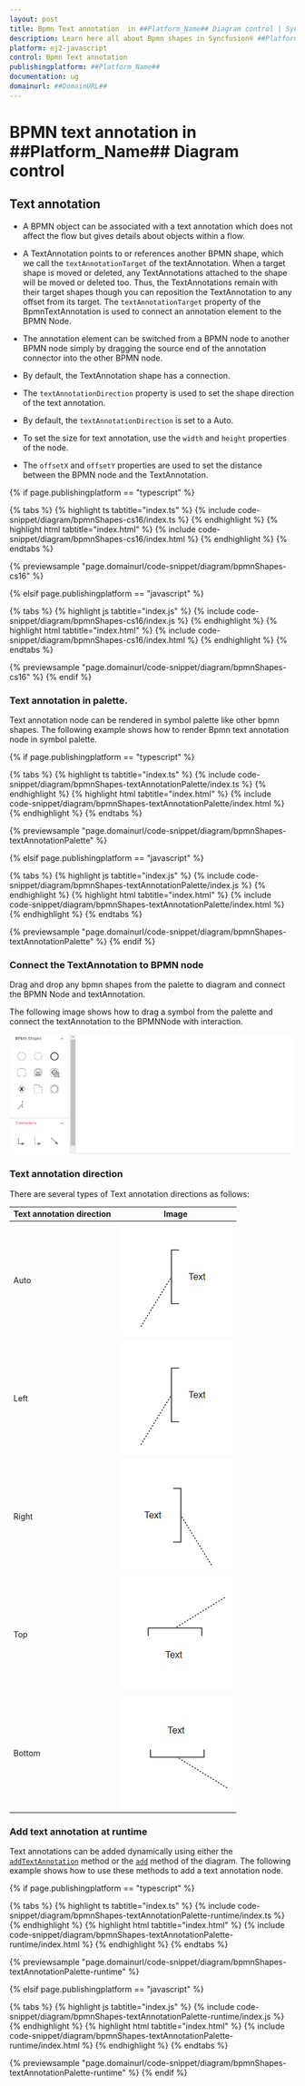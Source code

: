 ```yaml
---
layout: post
title: Bpmn Text annotation  in ##Platform_Name## Diagram control | Syncfusion®
description: Learn here all about Bpmn shapes in Syncfusion® ##Platform_Name## Diagram control of Syncfusion Essential® JS 2 and more.
platform: ej2-javascript
control: Bpmn Text annotation 
publishingplatform: ##Platform_Name##
documentation: ug
domainurl: ##DomainURL##
---
```


# BPMN text annotation in ##Platform_Name## Diagram control

## Text annotation

* A BPMN object can be associated with a text annotation which does not affect the flow but gives details about objects within a flow.

* A TextAnnotation points to or references another BPMN shape, which we call the `textAnnotationTarget` of the textAnnotation. When a target shape is moved or deleted, any TextAnnotations attached to the shape will be moved or deleted too. Thus, the TextAnnotations remain with their target shapes though you can reposition the TextAnnotation to any offset from its target. The `textAnnotationTarget` property of the BpmnTextAnnotation is used to connect an annotation element to the BPMN Node.

* The annotation element can be switched from a BPMN node to another BPMN node simply by dragging the source end of the annotation connector into the other BPMN node.

* By default, the TextAnnotation shape has a connection.

* The `textAnnotationDirection` property is used to set the shape direction of the text annotation.

* By default, the `textAnnotationDirection` is set to a Auto.

* To set the size for text annotation, use the `width` and `height` properties of the node.

* The `offsetX` and `offsetY` properties are used to set the distance between the BPMN node and the TextAnnotation.

{% if page.publishingplatform == "typescript" %}

 {% tabs %}
{% highlight ts tabtitle="index.ts" %}
{% include code-snippet/diagram/bpmnShapes-cs16/index.ts %}
{% endhighlight %}
{% highlight html tabtitle="index.html" %}
{% include code-snippet/diagram/bpmnShapes-cs16/index.html %}
{% endhighlight %}
{% endtabs %}
        
{% previewsample "page.domainurl/code-snippet/diagram/bpmnShapes-cs16" %}

{% elsif page.publishingplatform == "javascript" %}

{% tabs %}
{% highlight js tabtitle="index.js" %}
{% include code-snippet/diagram/bpmnShapes-cs16/index.js %}
{% endhighlight %}
{% highlight html tabtitle="index.html" %}
{% include code-snippet/diagram/bpmnShapes-cs16/index.html %}
{% endhighlight %}
{% endtabs %}

{% previewsample "page.domainurl/code-snippet/diagram/bpmnShapes-cs16" %}
{% endif %}

### Text annotation in palette.

Text annotation node can be rendered in symbol palette like other bpmn shapes. The following example shows how to render Bpmn text annotation node in symbol palette.

{% if page.publishingplatform == "typescript" %}

 {% tabs %}
{% highlight ts tabtitle="index.ts" %}
{% include code-snippet/diagram/bpmnShapes-textAnnotationPalette/index.ts %}
{% endhighlight %}
{% highlight html tabtitle="index.html" %}
{% include code-snippet/diagram/bpmnShapes-textAnnotationPalette/index.html %}
{% endhighlight %}
{% endtabs %}
        
{% previewsample "page.domainurl/code-snippet/diagram/bpmnShapes-textAnnotationPalette" %}

{% elsif page.publishingplatform == "javascript" %}

{% tabs %}
{% highlight js tabtitle="index.js" %}
{% include code-snippet/diagram/bpmnShapes-textAnnotationPalette/index.js %}
{% endhighlight %}
{% highlight html tabtitle="index.html" %}
{% include code-snippet/diagram/bpmnShapes-textAnnotationPalette/index.html %}
{% endhighlight %}
{% endtabs %}

{% previewsample "page.domainurl/code-snippet/diagram/bpmnShapes-textAnnotationPalette" %}
{% endif %}


### Connect the TextAnnotation to BPMN node

Drag and drop any bpmn shapes from the palette to diagram and connect the BPMN Node and textAnnotation.

The following image shows how to drag a symbol from the palette and connect the textAnnotation to the BPMNNode with interaction.

![Text annotation GIF](images/textAnnotationGif.gif)

### Text annotation direction

There are several types of Text annotation directions as follows:

| Text annotation direction | Image |
| -------- | -------- |
| Auto | ![BPMN text annotation direction auto](images/bpmn-textannotation-auto.png) |
| Left | ![BPMN text annotation direction left](images/bpmn-textannotation-left.png) |
| Right | ![BPMN text annotation direction right](images/bpmn-textannotation-right.png) |
| Top | ![BPMN text annotation direction top](images/bpmn-textannotation-top.png) |
| Bottom | ![BPMN text annotation direction bottom](images/bpmn-textannotation-bottom.png) |

### Add text annotation at runtime

Text annotations can be added dynamically using either the [`addTextAnnotation`](../api/diagram/#addtextannotation) method or the [`add`](../api/diagram/#add) method of the diagram. The following example shows how to use these methods to add a text annotation node.
 
{% if page.publishingplatform == "typescript" %}

 {% tabs %}
{% highlight ts tabtitle="index.ts" %}
{% include code-snippet/diagram/bpmnShapes-textAnnotationPalette-runtime/index.ts %}
{% endhighlight %}
{% highlight html tabtitle="index.html" %}
{% include code-snippet/diagram/bpmnShapes-textAnnotationPalette-runtime/index.html %}
{% endhighlight %}
{% endtabs %}
        
{% previewsample "page.domainurl/code-snippet/diagram/bpmnShapes-textAnnotationPalette-runtime" %}

{% elsif page.publishingplatform == "javascript" %}

{% tabs %}
{% highlight js tabtitle="index.js" %}
{% include code-snippet/diagram/bpmnShapes-textAnnotationPalette-runtime/index.js %}
{% endhighlight %}
{% highlight html tabtitle="index.html" %}
{% include code-snippet/diagram/bpmnShapes-textAnnotationPalette-runtime/index.html %}
{% endhighlight %}
{% endtabs %}

{% previewsample "page.domainurl/code-snippet/diagram/bpmnShapes-textAnnotationPalette-runtime" %}
{% endif %}
